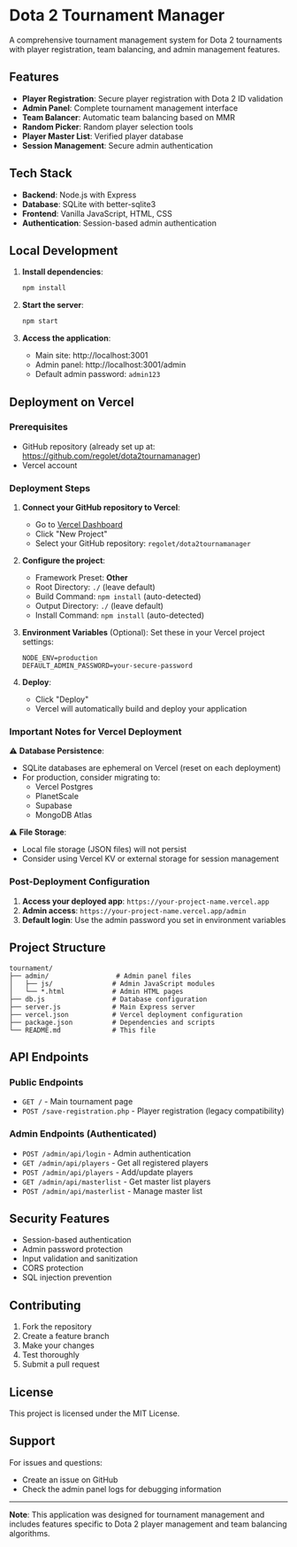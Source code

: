 # Dota 2 Tournament Manager

A comprehensive tournament management system for Dota 2 tournaments with player registration, team balancing, and admin management features.

## Features

- **Player Registration**: Secure player registration with Dota 2 ID validation
- **Admin Panel**: Complete tournament management interface
- **Team Balancer**: Automatic team balancing based on MMR
- **Random Picker**: Random player selection tools
- **Player Master List**: Verified player database
- **Session Management**: Secure admin authentication

## Tech Stack

- **Backend**: Node.js with Express
- **Database**: SQLite with better-sqlite3
- **Frontend**: Vanilla JavaScript, HTML, CSS
- **Authentication**: Session-based admin authentication

## Local Development

1. **Install dependencies**:
   ```bash
   npm install
   ```

2. **Start the server**:
   ```bash
   npm start
   ```

3. **Access the application**:
   - Main site: http://localhost:3001
   - Admin panel: http://localhost:3001/admin
   - Default admin password: `admin123`

## Deployment on Vercel

### Prerequisites
- GitHub repository (already set up at: https://github.com/regolet/dota2tournamanager)
- Vercel account

### Deployment Steps

1. **Connect your GitHub repository to Vercel**:
   - Go to [Vercel Dashboard](https://vercel.com/dashboard)
   - Click "New Project"
   - Select your GitHub repository: `regolet/dota2tournamanager`

2. **Configure the project**:
   - Framework Preset: **Other**
   - Root Directory: `./` (leave default)
   - Build Command: `npm install` (auto-detected)
   - Output Directory: `./` (leave default)
   - Install Command: `npm install` (auto-detected)

3. **Environment Variables** (Optional):
   Set these in your Vercel project settings:
   ```
   NODE_ENV=production
   DEFAULT_ADMIN_PASSWORD=your-secure-password
   ```

4. **Deploy**:
   - Click "Deploy"
   - Vercel will automatically build and deploy your application

### Important Notes for Vercel Deployment

⚠️ **Database Persistence**: 
- SQLite databases are ephemeral on Vercel (reset on each deployment)
- For production, consider migrating to:
  - Vercel Postgres
  - PlanetScale
  - Supabase
  - MongoDB Atlas

⚠️ **File Storage**:
- Local file storage (JSON files) will not persist
- Consider using Vercel KV or external storage for session management

### Post-Deployment Configuration

1. **Access your deployed app**: `https://your-project-name.vercel.app`
2. **Admin access**: `https://your-project-name.vercel.app/admin`
3. **Default login**: Use the admin password you set in environment variables

## Project Structure

```
tournament/
├── admin/                 # Admin panel files
│   ├── js/               # Admin JavaScript modules
│   └── *.html            # Admin HTML pages
├── db.js                 # Database configuration
├── server.js             # Main Express server
├── vercel.json           # Vercel deployment configuration
├── package.json          # Dependencies and scripts
└── README.md             # This file
```

## API Endpoints

### Public Endpoints
- `GET /` - Main tournament page
- `POST /save-registration.php` - Player registration (legacy compatibility)

### Admin Endpoints (Authenticated)
- `POST /admin/api/login` - Admin authentication
- `GET /admin/api/players` - Get all registered players
- `POST /admin/api/players` - Add/update players
- `GET /admin/api/masterlist` - Get master list players
- `POST /admin/api/masterlist` - Manage master list

## Security Features

- Session-based authentication
- Admin password protection
- Input validation and sanitization
- CORS protection
- SQL injection prevention

## Contributing

1. Fork the repository
2. Create a feature branch
3. Make your changes
4. Test thoroughly
5. Submit a pull request

## License

This project is licensed under the MIT License.

## Support

For issues and questions:
- Create an issue on GitHub
- Check the admin panel logs for debugging information

---

**Note**: This application was designed for tournament management and includes features specific to Dota 2 player management and team balancing algorithms. 